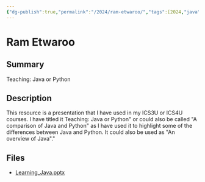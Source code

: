 ```yaml
---
{"dg-publish":true,"permalink":"/2024/ram-etwaroo/","tags":[2024,"java","python","ICS3U","ICS4U"]}
---
```



# Ram Etwaroo

## Summary

Teaching: Java or Python

## Description

This resource is a presentation that I have used in my ICS3U or ICS4U courses. I have titled it Teaching: Java or Python" or could also be called "A comparison of Java and Python" as I have used it to highlight some of the differences between Java and Python. It could also be used as "An overview of Java"."

## Files

*   [Learning\_Java.pptx](resources/Ram_Etwaroo/Learning_Java.pptx)
